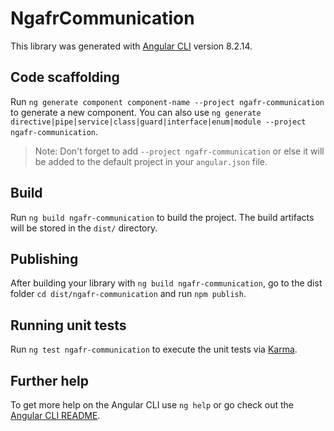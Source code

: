 # NgafrCommunication

This library was generated with [Angular CLI](https://github.com/angular/angular-cli) version 8.2.14.

## Code scaffolding

Run `ng generate component component-name --project ngafr-communication` to generate a new component. You can also use `ng generate directive|pipe|service|class|guard|interface|enum|module --project ngafr-communication`.
> Note: Don't forget to add `--project ngafr-communication` or else it will be added to the default project in your `angular.json` file. 

## Build

Run `ng build ngafr-communication` to build the project. The build artifacts will be stored in the `dist/` directory.

## Publishing

After building your library with `ng build ngafr-communication`, go to the dist folder `cd dist/ngafr-communication` and run `npm publish`.

## Running unit tests

Run `ng test ngafr-communication` to execute the unit tests via [Karma](https://karma-runner.github.io).

## Further help

To get more help on the Angular CLI use `ng help` or go check out the [Angular CLI README](https://github.com/angular/angular-cli/blob/master/README.md).
